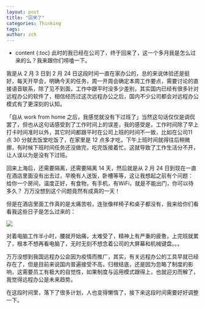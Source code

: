 ```yaml
---
layout: post
title: "回来了"
categories: Thinking
tags: 
author: zch
---
```


* content
{:toc}
此时的我已经在公司了，终于回来了，这一个多月我是怎么过来的么？我来跟你们唠嗑一下。

我是从 2 月 3 日到 2 月 24 日这段时间一直在家办公的，总的来说体验还是挺好，每天开早会，明确今天的任务，周一开周会确定本周工作要点，需要讨论的直接语音联系，除了见不到面，工作中跟平时没多少差别，其实国内已经有很多针对远程办公的软件了，相信经历过这次远程办公之后，国内不少公司都会对远程办公模式有了更深刻的认知。























「自从 work from home 之后，我感觉就没有下过班了」当然这句话仅仅是调侃罢了，但也从这句话感受到了工作时间上的误差，我的感受是，工作时间除了早上打卡时间准时以外，其它时间都跟平时在公司上班的时间不一致，比如在公司11 点 30 分就去饭堂吃饭了，在家里是 12 点多才吃，下午上班时间就得往后稍微挪，有时候下班时间任务还没做完，吃完饭接着忙。这就导致了工作生活分不开，让人误以为是没有下过班。

回来上海后，还需要隔离，还需要隔离 14 天，然后就是从 2 月 24 日到现在一直在酒店里面没有出去过，早晚有人送饭，卧槽等等，这让我想起之前有个问题：
给你一个房间，温度正好，有食物，有手机，有WiFi，就是不能出门，你可以待多久？
万万没想到这个问题竟然有成真的一天！

但是在酒店里面工作真的是太痛苦啦，连张像样椅子和桌子都没有，我来给你们看看我这些日子是怎么过来的：

![](https://gitee.com/objcoding/md-picture/raw/master/img/20200306223937.png)

对着电脑工作半小时，腰就开始痛，太难受了，精神上有严重的疲惫，上完班就累了，根本不想再看电脑了，无时无刻不想念着公司的大屏幕和机械键盘。。。

万万没想到我国远程办公会因为疫情而推广，其实，有关远程办公的工具早就已经存在了，但是目前来说国内普遍接受不高，归根结底，还是因为忽略了制度的影响，这需要员工有极大的自觉性，如果制度与运用模式跟得上，也就迎刃而解了，我觉得远程办公是未来趋势。

在这段时间里，落下了很多计划，人也变得懒惰了，接下来这段时间需要好好调整一下。










